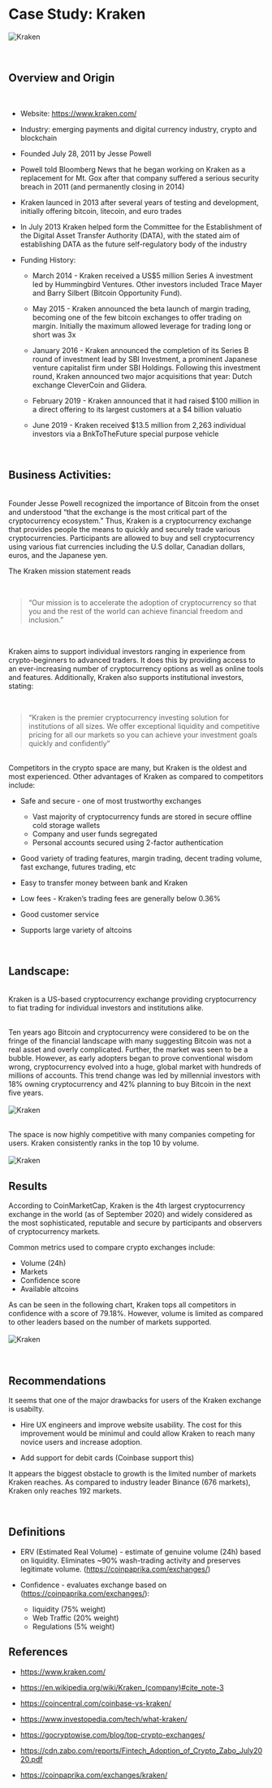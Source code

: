 # Case Study: Kraken

![Kraken](images/krakenLogoSm.png)

<br>

## Overview and Origin

<br>

* Website: https://www.kraken.com/

* Industry: emerging payments and digital currency industry, crypto and blockchain

* Founded July 28, 2011 by Jesse Powell

* Powell told Bloomberg News that he began working on Kraken as a replacement for Mt. Gox after that company suffered a serious security breach in 2011 (and permanently closing in 2014)

* Kraken launced in 2013 after several years of testing and development, initially offering bitcoin, litecoin, and euro trades

* In July 2013 Kraken helped form the Committee for the Establishment of the Digital Asset Transfer Authority (DATA), with the stated aim of establishing DATA as the future self-regulatory body of the industry


* Funding History:

    + March 2014 - Kraken received a US$5 million Series A investment led by Hummingbird Ventures. Other investors included Trace Mayer and Barry Silbert (Bitcoin Opportunity Fund).

    + May 2015 - Kraken announced the beta launch of margin trading, becoming one of the few bitcoin exchanges to offer trading on margin. Initially the maximum allowed leverage for trading long or short was 3x

    + January 2016 - Kraken announced the completion of its Series B round of investment lead by SBI Investment, a prominent Japanese venture capitalist firm under SBI Holdings. Following this investment round, Kraken announced two major acquisitions that year: Dutch exchange CleverCoin and Glidera.

    + February 2019 - Kraken announced that it had raised $100 million in a direct offering to its largest customers at a $4 billion valuatio

    + June 2019 - Kraken received $13.5 million from 2,263 individual investors via a BnkToTheFuture special purpose vehicle

<br>

## Business Activities:

<br>
Founder Jesse Powell recognized the importance of Bitcoin from the onset and understood “that the exchange is the most critical part of the cryptocurrency ecosystem.” Thus, Kraken is a cryptocurrency exchange that provides people the means to quickly and securely trade various cryptocurrencies. Participants are allowed to buy and sell cryptocurrency using various fiat currencies including the U.S dollar, Canadian dollars, euros, and the Japanese yen.

The Kraken mission statement reads

<br>

> “Our mission is to accelerate the adoption of cryptocurrency so that you and the rest of the world can achieve financial freedom and inclusion.”

<br>

Kraken aims to support individual investors ranging in experience from crypto-beginners to advanced traders. It does this by providing access to an ever-increasing number of cryptocurrency options as well as online tools and features. Additionally, Kraken also supports institutional investors, stating:

<br>

> “Kraken is the premier cryptocurrency investing solution for institutions of all sizes. We offer exceptional liquidity and competitive pricing for all our markets so you can achieve your investment goals quickly and confidently”

<br>
Competitors in the crypto space are many, but Kraken is the oldest and most experienced. Other advantages of Kraken as compared to competitors include:

* Safe and secure - one of most trustworthy exchanges
    + Vast majority of cryptocurrency funds are stored in secure offline cold storage wallets
    + Company and user funds segregated
    + Personal accounts secured using 2-factor authentication

* Good variety of trading features, margin trading, decent trading volume, fast exchange, futures trading, etc

* Easy to transfer money between bank and Kraken

* Low fees - Kraken’s trading fees are generally below 0.36%

* Good customer service 

* Supports large variety of altcoins

<br>


## Landscape:

<br>
Kraken is a US-based cryptocurrency exchange providing cryptocurrency to fiat trading for individual investors and institutions alike.
<br><br>

Ten years ago Bitcoin and cryptocurrency were considered to be on the fringe of the financial landscape with many suggesting Bitcoin was not a real asset and overly complicated. Further, the market was seen to be a bubble. However, as early adopters began to prove conventional wisdom wrong, cryptocurrency evolved into a huge, global market with hundreds of millions of accounts. This trend change was led by millennial investors with 18% owning cryptocurrency and 42% planning to buy Bitcoin in the next five years.
<br><br>
![Kraken](images/cryptoUsers2.png)
<br><br>

The space is now highly competitive with many companies competing for users. Kraken consistently ranks in the top 10 by volume.
<br><br>
![Kraken](images/cryptoExchanges.png)


## Results

According to CoinMarketCap, Kraken is the 4th largest cryptocurrency exchange in the world (as of September 2020) and widely considered as the most sophisticated, reputable and secure by participants and observers of cryptocurrency markets.

Common metrics used to compare crypto exchanges include:
* Volume (24h)
* Markets
* Confidence score
* Available altcoins


As can be seen in the following chart, Kraken tops all competitors in confidence with a score of 79.18%. However, volume is limited as compared to other leaders based on the number of markets supported.
<br><br> 
![Kraken](images/exchangeComparison.png)

<br>

## Recommendations

It seems that one of the major drawbacks for users of the Kraken exchange is usabilty. 

* Hire UX engineers and improve website usability. The cost for this improvement would be minimul and could allow Kraken to reach many novice users and increase adoption.

* Add support for debit cards (Coinbase support this)

It appears the biggest obstacle to growth is the limited number of markets Kraken reaches. As compared to industry leader Binance (676 markets), Kraken only reaches 192 markets. 


<br>

## Definitions

* ERV (Estimated Real Volume) - estimate of genuine volume (24h) based on liquidity. Eliminates ~90% wash-trading activity and preserves legitimate volume. (https://coinpaprika.com/exchanges/)

* Confidence - evaluates exchange based on (https://coinpaprika.com/exchanges/):
    + liquidity (75% weight)
    + Web Traffic (20% weight)
    + Regulations (5% weight)


## References

* https://www.kraken.com/

* https://en.wikipedia.org/wiki/Kraken_(company)#cite_note-3

* https://coincentral.com/coinbase-vs-kraken/

* https://www.investopedia.com/tech/what-kraken/

* https://gocryptowise.com/blog/top-crypto-exchanges/

* https://cdn.zabo.com/reports/Fintech_Adoption_of_Crypto_Zabo_July2020.pdf

* https://coinpaprika.com/exchanges/kraken/










